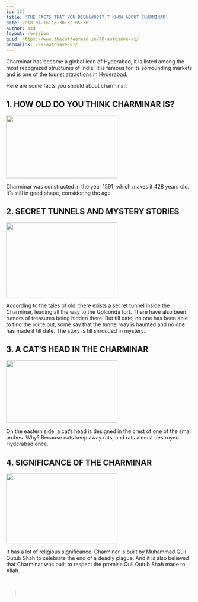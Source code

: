 ```yaml
---
id: 133
title: 'THE FACTS THAT YOU DIDN&#8217;T KNOW ABOUT CHARMINAR'
date: 2018-04-16T16:30:32+05:30
author: sid
layout: revision
guid: https://www.thecoffeeread.in/98-autosave-v1/
permalink: /98-autosave-v1/
---
```

Charminar has become a global icon of Hyderabad, it is listed among the most recognized structures of India. It is famous for its sorrounding markets and is one of the tourist attractions in Hyderabad.

Here are some facts you should about charminar:

## 1. HOW OLD DO YOU THINK CHARMINAR IS?

<img class="alignnone size-medium wp-image-99" src="https://www.thecoffeeread.in/wp-content/uploads/2018/04/charminar-300x169.jpg" alt="" width="300" height="169" srcset="https://www.thecoffeeread.in/wp-content/uploads/2018/04/charminar-300x169.jpg 300w, https://www.thecoffeeread.in/wp-content/uploads/2018/04/charminar-768x432.jpg 768w, https://www.thecoffeeread.in/wp-content/uploads/2018/04/charminar-1024x576.jpg 1024w, https://www.thecoffeeread.in/wp-content/uploads/2018/04/charminar.jpg 1280w" sizes="(max-width: 300px) 100vw, 300px" /> 

Charminar was constructed in the year 1591, which makes it 428 years old. It&#8217;s still in good shape, considering the age.

## 2. SECRET TUNNELS AND MYSTERY STORIES

<img class="alignnone size-medium wp-image-101" src="https://www.thecoffeeread.in/wp-content/uploads/2018/04/tunnnnn-300x201.jpg" alt="" width="300" height="201" srcset="https://www.thecoffeeread.in/wp-content/uploads/2018/04/tunnnnn-300x201.jpg 300w, https://www.thecoffeeread.in/wp-content/uploads/2018/04/tunnnnn-768x514.jpg 768w, https://www.thecoffeeread.in/wp-content/uploads/2018/04/tunnnnn-1024x685.jpg 1024w" sizes="(max-width: 300px) 100vw, 300px" /> 

According to the tales of old, there exists a secret tunnel inside the Charminar, leading all the way to the Golconda fort. There have also been rumors of treasures being hidden there. But till date, no one has been able to find the route out, some say that the tunnel way is haunted and no one has made it till date. The story is till shrouded in mystery.

## 3. A CAT&#8217;S HEAD IN THE CHARMINAR

<img class="alignnone size-medium wp-image-102" src="https://www.thecoffeeread.in/wp-content/uploads/2018/04/Cat-Head-Charminar-300x169.jpg" alt="" width="300" height="169" srcset="https://www.thecoffeeread.in/wp-content/uploads/2018/04/Cat-Head-Charminar-300x169.jpg 300w, https://www.thecoffeeread.in/wp-content/uploads/2018/04/Cat-Head-Charminar-768x432.jpg 768w, https://www.thecoffeeread.in/wp-content/uploads/2018/04/Cat-Head-Charminar.jpg 1024w" sizes="(max-width: 300px) 100vw, 300px" /> 

On the eastern side, a cat&#8217;s head is designed in the crest of one of the small arches. Why? Because cats keep away rats, and rats almost destroyed Hyderabad once.

## 4. SIGNIFICANCE OF THE CHARMINAR

<img class="alignnone size-medium wp-image-103" src="https://www.thecoffeeread.in/wp-content/uploads/2018/04/charminar-1-300x188.jpg" alt="" width="300" height="188" srcset="https://www.thecoffeeread.in/wp-content/uploads/2018/04/charminar-1-300x188.jpg 300w, https://www.thecoffeeread.in/wp-content/uploads/2018/04/charminar-1-768x480.jpg 768w, https://www.thecoffeeread.in/wp-content/uploads/2018/04/charminar-1-1024x640.jpg 1024w, https://www.thecoffeeread.in/wp-content/uploads/2018/04/charminar-1.jpg 1280w" sizes="(max-width: 300px) 100vw, 300px" /> 

It has a lot of religious significance. Charminar is built by Muhammad Quli Qutub Shah to celebrate the end of a deadly plague. And it is also believed that Charminar was built to respect the promise Quli Qutub Shah made to Allah.

&nbsp;

> &nbsp;